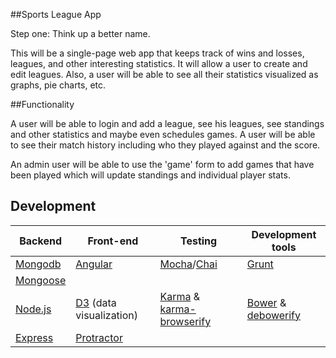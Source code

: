 ##Sports League App


Step one: Think up a better name.

This will be a single-page web app that keeps track of wins and losses, leagues, and other interesting statistics. It will allow a user to create and edit leagues. Also, a user will be able to see all their statistics visualized as graphs, pie charts, etc.



##Functionality

A user will be able to login and add a league, see his leagues, see standings and other statistics and maybe even schedules games. A user will be able to see their match history including who they played against and the score.

An admin user will be able to use the 'game' form to add games that have been played which will update standings and individual player stats.

## Development

Backend                                         |Front-end                              |Testing  | Development tools
----------------------------------------------------|-----------------------------------|---------|--------
[Mongodb](http://docs.mongodb.org/manual/)        |[Angular](https://docs.angularjs.org/api) |[Mocha](http://mochajs.org/#table-of-contents)/[Chai](http://chaijs.com/api/bdd/) | [Grunt](http://gruntjs.com)
[Mongoose](http://mongoosejs.com/docs/guide.html) |  | 
[Node.js](http://nodejs.org/api/) | [D3](https://github.com/mbostock/d3/wiki) (data visualization) | [Karma](http://karma-runner.github.io/0.12/index.html) & [karma-browserify](https://github.com/xdissent/karma-browserify) | [Bower](http://bower.io/) & [debowerify](https://www.npmjs.org/package/debowerify)
[Express](http://expressjs.com/4x/api.html) | [Protractor](https://github.com/angular/protractor) |
